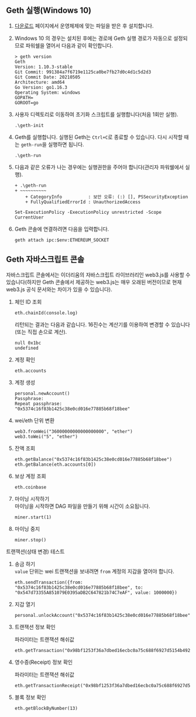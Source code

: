 ## Geth 실행(Windows 10)

1. [다운로드](https://geth.ethereum.org/downloads/) 페이지에서 운영체제에 맞는 파일을 받은 후 설치합니다.

2. Windows 10 의 경우는 설치된 후에는 경로에 Geth 실행 경로가 자동으로 설정되므로 파워쉘을 열어서 다음과 같이 확인합니다.

   ```shell
   > geth version
   Geth
   Version: 1.10.3-stable
   Git Commit: 991384a7f6719e1125ca0be7fb27d0c4d1c5d2d3
   Git Commit Date: 20210505
   Architecture: amd64
   Go Version: go1.16.3
   Operating System: windows
   GOPATH=
   GOROOT=go
   ```

3. 사용자 디렉토리로 이동하여 초기화 스크립트를 실행합니다(처음 1회만 실행).

   ```shell
   .\geth-init
   ```

4. Geth를 실행합니다. 실행된 Geth는 `Ctrl+C`로 종료할 수 있습니다. 다시 시작할 때는 `geth-run`을 실행하면 됩니다.

   ```shell
   .\geth-run
   ```

5. 다음과 같은 오류가 나는 경우에는 실행권한을 주어야 합니다(관리자 파워쉘에서 실행).

   ```shell
   + .\geth-run
   + ~~~~~~~~~~
       + CategoryInfo          : 보안 오류: (:) [], PSSecurityException
       + FullyQualifiedErrorId : UnauthorizedAccess
   ```

   ```shell
   Set-ExecutionPolicy -ExecutionPolicy unrestricted -Scope CurrentUser
   ```

6. Geth 콘솔에 연결하려면 다음을 입력합니다.

   ```shell
   geth attach ipc:$env:ETHEREUM_SOCKET
   ```

## Geth 자바스크립트 콘솔

자바스크립트 콘솔에서는 이더리움의 자바스크립트 라이브러리인 web3.js를 사용할 수 있습니다(하지만 Geth 콘솔에서 제공하는 web3.js는 매우 
오래된 버전이므로 현재 web3.js 공식 문서와는 차이가 있을 수 있습니다).

1. 체인 ID 조회
   
   ```
   eth.chainId(console.log)
   ```
   리턴되는 결과는 다음과 같습니다. 16진수는 계산기를 이용하여 변경할 수 있습니다(또는 직접 손으로 계산).
   ```
   null 0x1bc
   undefined
   ```

2. 계정 확인
   ```
   eth.accounts
   ```

3. 계정 생성
   ```
   personal.newAccount()
   Passphrase:
   Repeat passphrase:
   "0x5374c16f83b1425c38e0cd016e77885b68f18bee"
   ```
   
4. wei/eth 단위 변환
   ```
   web3.fromWei("36000000000000000000", "ether")
   web3.toWei("5", "ether")
   ```

5. 잔액 조회
   ```
   eth.getBalance("0x5374c16f83b1425c38e0cd016e77885b68f18bee")
   eth.getBalance(eth.accounts[0])
   ```

6. 보상 계정 조회
   ```
   eth.coinbase
   ```

7. 마이닝 시작하기  
   마이닝을 시작하면 DAG 파일을 만들기 위해 시간이 소요됩니다.
   ```
   miner.start(1)
   ```

8. 마이닝 중지
   ```
   miner.stop()
   ```

트랜잭션(상태 변경) 테스트

1. 송금 하기  
   `value` 단위는 wei
   트랜잭션을 보내려면 `from` 계정의 지갑을 열어야 합니다.
   ```
   eth.sendTransaction({from: "0x5374c16f83b1425c38e0cd016e77885b68f18bee", to: "0x547d73355A851079E0395aDB2C647821b74C7eAF", value: 1000000})
   ```

2. 지갑 열기  

   ```
   personal.unlockAccount("0x5374c16f83b1425c38e0cd016e77885b68f18bee")
   ```

3. 트랜잭션 정보 확인  

   파라미터는 트랜잭션 해쉬값
   ```
   eth.getTransaction("0x98bf1253f36a7dbed16ecbc0a75c688f6927d5154b4921a9b25f9c0ec4524eff")
   ```

4. 영수증(Receipt) 정보 확인  

   파라미터는 트랜잭션 해쉬값

   ```
   eth.getTransactionReceipt("0x98bf1253f36a7dbed16ecbc0a75c688f6927d5154b4921a9b25f9c0ec4524eff")
   ```

5. 블록 정보 확인
   
   ```
   eth.getBlockByNumber(13)
   ```
